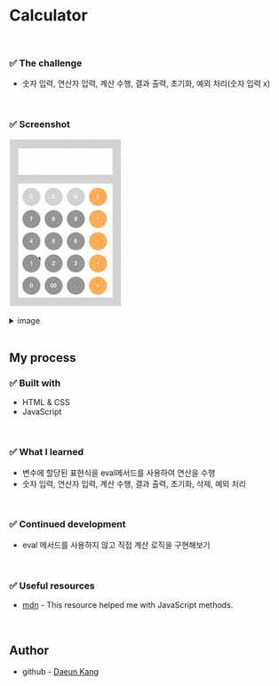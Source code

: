 # Calculator


</br>

### ✅ The challenge 

- 숫자 입력, 연산자 입력, 계산 수행, 결과 출력, 초기화, 예외 처리(숫자 입력 x)

</br>

### ✅ Screenshot 

![](./images/3.gif)

<details>
<summary>image</summary>

![](./images/1.png)
![](./images/2.png)


</details>


</br>

## My process

###  ✅ Built with
- HTML & CSS
- JavaScript

</br>

###  ✅ What I learned
- 변수에 할당된 표현식을 eval메서드를 사용하여 연산을 수행
- 숫자 입력, 연산자 입력, 계산 수행, 결과 출력, 초기화, 삭제, 예외 처리

</br>

###  ✅ Continued development
- eval 메서드를 사용하지 않고 직접 계산 로직을 구현해보기

</br>

###  ✅ Useful resources
- [mdn](https://www.example.com ) - This resource helped me with JavaScript methods.

</br>

## Author

- github - [Daeun Kang](https://github.com/winterkang)

